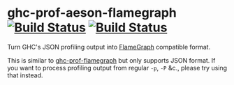 # ghc-prof-aeson-flamegraph [![Build Status][travisbadge]][travisurl] [![Build Status][appbadge]][appurl]

Turn GHC's JSON profiling output into
[FlameGraph](https://github.com/brendangregg/FlameGraph) compatible
format.

This is similar to
[ghc-prof-flamegraph](https://hackage.haskell.org/package/ghc-prof-flamegraph)
but only supports JSON format. If you want to process profiling output
from regular `-p`, `-P` &c., please try using that instead.

[travisbadge]: https://travis-ci.org/Fuuzetsu/ghc-prof-aeson-flamegraph.svg?branch=master
[travisurl]: https://travis-ci.org/Fuuzetsu/ghc-prof-aeson-flamegraph
[appbadge]: https://ci.appveyor.com/api/projects/status/github/Fuuzetsu/ghc-prof-aeson-flamegraph?branch=master&svg=true
[appurl]: https://ci.appveyor.com/project/Fuuzetsu/ghc-prof-aeson-flamegraph
